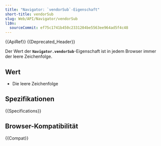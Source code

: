 ```yaml
---
title: "Navigator: `vendorSub`-Eigenschaft"
short-title: vendorSub
slug: Web/API/Navigator/vendorSub
l10n:
  sourceCommit: ef75c1741b450c2331204be5563ee964ad5f4c48
---
```


{{ApiRef}} {{Deprecated_Header}}

Der Wert der **`Navigator.vendorSub`**-Eigenschaft ist in jedem Browser immer der leere Zeichenfolge.

## Wert

- Die leere Zeichenfolge

## Spezifikationen

{{Specifications}}

## Browser-Kompatibilität

{{Compat}}
